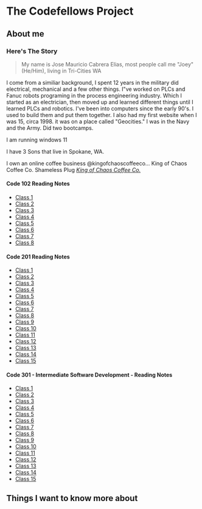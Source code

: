 # The Codefellows Project

## About me

### Here's The Story

>My name is Jose Mauricio Cabrera Elias, most people call me "Joey" (He/Him), living in Tri-Cities WA

I come from a similiar background, I spent 12 years in the military did electrical, mechanical and a few other things. I"ve worked on PLCs and Fanuc robots programing in the process engineering industry. Which I started as an electrician, then moved up and learned different things until I learned PLCs and robotics. I've been into computers since the early 90's. I used to build them and put them together. I also had my first website when I was 15, circa 1998. it was on a place called "Geocities."
I was in the Navy and the Army. Did two bootcamps.

I am running windows 11

I have 3 Sons that live in Spokane, WA.

I own an online coffee business @kingofchaoscoffeeco... King of Chaos Coffee Co. Shameless Plug
*[King of Chaos Coffee Co.](http://www.kingofchaoscoffeeco.com)*

#### Code 102 Reading Notes

* [Class 1](notes1.md)
* [Class 2](notes2.md)
* [Class 3](notes3.md)
* [Class 4](notes4.md)
* [Class 5](notes5.md)
* [Class 6](notes6.md)
* [Class 7](notes7.md)
* [Class 8](notes8.md)

#### Code 201 Reading Notes

* [Class 1](notes21.md)
* [Class 2](notes22.md)
* [Class 3](notes23.md)
* [Class 4](notes24.md)
* [Class 5](notes25.md)
* [Class 6](notes26.md)
* [Class 7](notes27.md)
* [Class 8](notes28.md)
* [Class 9](notes29.md)
* [Class 10](notes210.md)
* [Class 11](notes211.md)
* [Class 12](notes212.md)
* [Class 13](notes213.md)
* [Class 14](notes214.md)
* [Class 15](notes215.md)


#### Code 301 - Intermediate Software Development - Reading Notes

* [Class 1](notes31.md)
* [Class 2](notes32.md)
* [Class 3](notes33.md)
* [Class 4](notes34.md)
* [Class 5](notes35.md)
* [Class 6](notes36.md)
* [Class 7](notes37.md)
* [Class 8](notes38.md)
* [Class 9](notes39.md)
* [Class 10](notes310.md)
* [Class 11](notes311.md)
* [Class 12](notes312.md)
* [Class 13](notes313.md)
* [Class 14](notes314.md)
* [Class 15](notes315.md)

 ## Things I want to know more about
